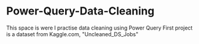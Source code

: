 # Power-Query-Data-Cleaning
This space is were I practise data cleaning using Power Query
First project is a dataset from Kaggle.com, "Uncleaned_DS_Jobs" 
